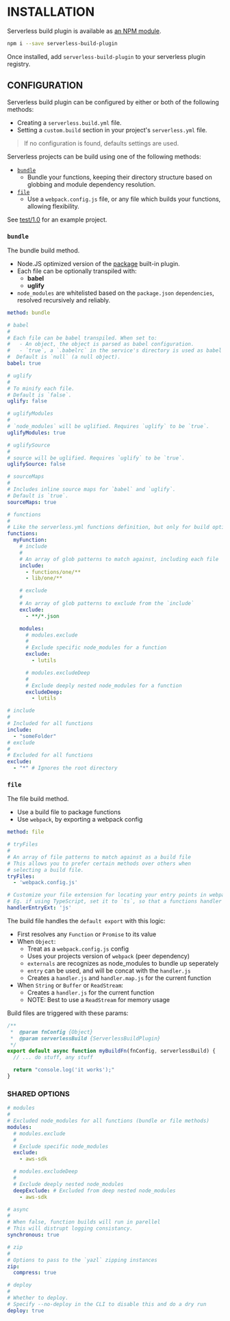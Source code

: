# INSTALLATION

Serverless build plugin is available as [an NPM module](https://www.npmjs.com/package/serverless-build-plugin).

```sh
npm i --save serverless-build-plugin
```

Once installed, add `serverless-build-plugin` to your serverless plugin registry.

## CONFIGURATION

Serverless build plugin can be configured by either or both of the following methods:

- Creating a `serverless.build.yml` file.
- Setting a `custom.build` section in your project's `serverless.yml` file.

> If no configuration is found, defaults settings are used.

Serverless projects can be build using one of the following methods:

- [`bundle`](#bundle)
  - Bundle your functions, keeping their directory structure based on globbing and module dependency resolution.
- [`file`](#file)
  - Use a `webpack.config.js` file, or any file which builds your functions, allowing flexibility.

See [test/1.0](../test/1.0) for an example project.

### `bundle`

The bundle build method.

- Node.JS optimized version of the [package](https://github.com/serverless/serverless/blob/master/docs/providers/aws/guide/packaging.md) built-in plugin.
- Each file can be optionally transpiled with:
  - **babel**
  - **uglify**
- `node_modules` are whitelisted based on the `package.json` `dependencies`, resolved recursively and reliably.

```yaml
method: bundle

# babel
#
# Each file can be babel transpiled. When set to:
#   - An object, the object is parsed as babel configuration.
#   - `true`, a `.babelrc` in the service's directory is used as babel configuration.
#  Default is `null` (a null object).
babel: true

# uglify
#
# To minify each file.
# Default is `false`.
uglify: false

# uglifyModules
#
# `node_modules` will be uglified. Requires `uglify` to be `true`.
uglifyModules: true

# uglifySource
#
# source will be uglified. Requires `uglify` to be `true`.
uglifySource: false

# sourceMaps
#
# Includes inline source maps for `babel` and `uglify`.
# Default is `true`.
sourceMaps: true

# functions
#
# Like the serverless.yml functions definition, but only for build options
functions:
  myFunction:
    # include
    #
    # An array of glob patterns to match against, including each file
    include:
      - functions/one/**
      - lib/one/**

    # exclude
    #
    # An array of glob patterns to exclude from the `include`
    exclude:
      - **/*.json

    modules:
      # modules.exclude
      #
      # Exclude specific node_modules for a function
      exclude:
        - lutils

      # modules.excludeDeep
      #
      # Exclude deeply nested node_modules for a function
      excludeDeep:
        - lutils

# include
#
# Included for all functions
include:
  - "someFolder"
# exclude
#
# Excluded for all functions
exclude:
  - "*" # Ignores the root directory
```

### `file`

The file build method.

- Use a build file to package functions
- Use `webpack`, by exporting a webpack config

```yaml
method: file

# tryFiles
#
# An array of file patterns to match against as a build file
# This allows you to prefer certain methods over others when
# selecting a build file.
tryFiles:
  - 'webpack.config.js'

# Customize your file extension for locating your entry points in webpack
# Eg. if using TypeScript, set it to `ts`, so that a functions handler of src/myStuff/handler.handler file resolves to ./src/myStuff/handler.ts
handlerEntryExt: 'js' 
```

The build file handles the `default export` with this logic:

- First resolves any `Function` or `Promise` to its value
- When `Object`:
  - Treat as a `webpack.config.js` config
  - Uses your projects version of `webpack` (peer dependency)
  - `externals` are recognizes as node_modules to bundle up seperately
  - `entry` can be used, and will be concat with the `handler.js`
  - Creates a `handler.js` and `handler.map.js` for the current function
- When `String` or `Buffer` or `ReadStream`:
  - Creates a `handler.js` for the current function
  - NOTE: Best to use a `ReadStream` for memory usage

Build files are triggered with these params:

```js
/**
 *  @param fnConfig {Object}
 *  @param serverlessBuild {ServerlessBuildPlugin}
 */
export default async function myBuildFn(fnConfig, serverlessBuild) {
  // ... do stuff, any stuff

  return "console.log('it works');"
}
```

### SHARED OPTIONS

```yaml
# modules
#
# Excluded node_modules for all functions (bundle or file methods)
modules:
  # modules.exclude
  #
  # Exclude specific node_modules
  exclude:
    - aws-sdk

  # modules.excludeDeep
  #
  # Exclude deeply nested node_modules
  deepExclude: # Excluded from deep nested node_modules
    - aws-sdk

# async
#
# When false, function builds will run in parellel
# This will distrupt logging consistancy.
synchronous: true

# zip
#
# Options to pass to the `yazl` zipping instances
zip:
  compress: true

# deploy
#
# Whether to deploy.
# Specify --no-deploy in the CLI to disable this and do a dry run
deploy: true
```

